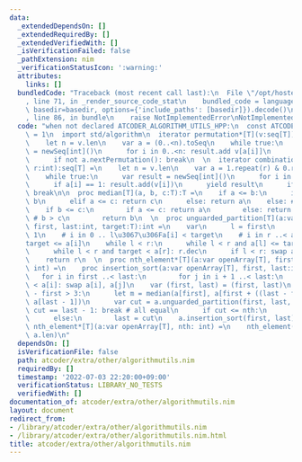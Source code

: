 ```yaml
---
data:
  _extendedDependsOn: []
  _extendedRequiredBy: []
  _extendedVerifiedWith: []
  _isVerificationFailed: false
  _pathExtension: nim
  _verificationStatusIcon: ':warning:'
  attributes:
    links: []
  bundledCode: "Traceback (most recent call last):\n  File \"/opt/hostedtoolcache/Python/3.10.5/x64/lib/python3.10/site-packages/onlinejudge_verify/documentation/build.py\"\
    , line 71, in _render_source_code_stat\n    bundled_code = language.bundle(stat.path,\
    \ basedir=basedir, options={'include_paths': [basedir]}).decode()\n  File \"/opt/hostedtoolcache/Python/3.10.5/x64/lib/python3.10/site-packages/onlinejudge_verify/languages/nim.py\"\
    , line 86, in bundle\n    raise NotImplementedError\nNotImplementedError\n"
  code: "when not declared ATCODER_ALGORITHM_UTILS_HPP:\n  const ATCODER_ALGORITHM_UTILS_HPP*\
    \ = 1\n  import std/algorithm\n  iterator permutation*[T](v:seq[T]):seq[T] =\n\
    \    let n = v.len\n    var a = (0..<n).toSeq\n    while true:\n      var result\
    \ = newSeq[int]()\n      for i in 0..<n: result.add v[a[i]]\n      yield result\n\
    \      if not a.nextPermutation(): break\n  \n  iterator combination*[T](v:seq[T],\
    \ r:int):seq[T] =\n    let n = v.len\n    var a = 1.repeat(r) & 0.repeat(n - r)\n\
    \    while true:\n      var result = newSeq[int]()\n      for i in 0..<n:\n  \
    \      if a[i] == 1: result.add(v[i])\n      yield result\n      if not a.prevPermutation():\
    \ break\n\n  proc median[T](a, b, c:T):T =\n    if a <= b:\n      if b <= c: return\
    \ b\n      elif a <= c: return c\n      else: return a\n    else: # a > b\n  \
    \    if b <= c:\n        if a <= c: return a\n        else: return c\n      else:\
    \ # b > c\n        return b\n  \n  proc unguarded_partition[T](a:var openArray[T],\
    \ first, last:int, target:T):int =\n    var\n      l = first\n      r = last -\
    \ 1\n    # i in 0 .. l\u3067\u306Fa[i] < target\n    # i in r ..< a.len\u3067\u306F\
    target <= a[i]\n    while l < r:\n      while l < r and a[l] <= target: l.inc\n\
    \      while l < r and target < a[r]: r.dec\n      if l < r: swap a[l], a[r]\n\
    \    return r\n  \n  proc nth_element*[T](a:var openArray[T], first, nth, last:\
    \ int) =\n    proc insertion_sort(a:var openArray[T], first, last:int) =\n   \
    \   for i in first ..< last:\n        for j in i + 1 ..< last:\n          if a[j]\
    \ < a[i]: swap a[i], a[j]\n    var (first, last) = (first, last)\n    while last\
    \ - first > 3:\n      let m = median(a[first], a[first + ((last - first) shr 1)],\
    \ a[last - 1])\n      var cut = a.unguarded_partition(first, last, m)\n      if\
    \ cut == last - 1: break # all equal\n      if cut <= nth:\n        first = cut\n\
    \      else:\n        last = cut\n    a.insertion_sort(first, last)\n\n  proc\
    \ nth_element*[T](a:var openArray[T], nth: int) =\n    nth_element(a, 0, nth,\
    \ a.len)\n"
  dependsOn: []
  isVerificationFile: false
  path: atcoder/extra/other/algorithmutils.nim
  requiredBy: []
  timestamp: '2022-07-03 22:20:00+09:00'
  verificationStatus: LIBRARY_NO_TESTS
  verifiedWith: []
documentation_of: atcoder/extra/other/algorithmutils.nim
layout: document
redirect_from:
- /library/atcoder/extra/other/algorithmutils.nim
- /library/atcoder/extra/other/algorithmutils.nim.html
title: atcoder/extra/other/algorithmutils.nim
---
```

